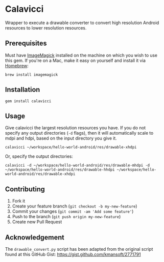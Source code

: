 # Calavicci

Wrapper to execute a drawable converter to convert high resolution Android resources to lower resolution resources.

## Prerequisites

Must have [ImageMagick](http://www.imagemagick.org/script/index.php) installed on the machine on which you wish to use this gem. If you're on a Mac, make it easy on yourself and install it via [Homebrew](http://brew.sh):

    brew install imagemagick

## Installation

    gem install calavicci

## Usage

Give calavicci the largest resolution resources you have. If you do not specify any output directories (`-d` flags), then it will automatically scale to mdpi and hdpi, based on the input directory you give it.

    calavicci ~/workspace/hello-world-android/res/drawable-xhdpi
    
Or, specify the output directories:

    calavicci -d ~/workspace/hello-world-android/res/drawable-mhdpi -d ~/workspace/hello-world-android/res/drawable-hhdpi ~/workspace/hello-world-android/res/drawable-xhdpi

## Contributing

1. Fork it
2. Create your feature branch (`git checkout -b my-new-feature`)
3. Commit your changes (`git commit -am 'Add some feature'`)
4. Push to the branch (`git push origin my-new-feature`)
5. Create new Pull Request

## Acknowledgement

The `drawable_convert.py` script has been adapted from the original script found at this GitHub Gist: https://gist.github.com/kmansoft/2771791